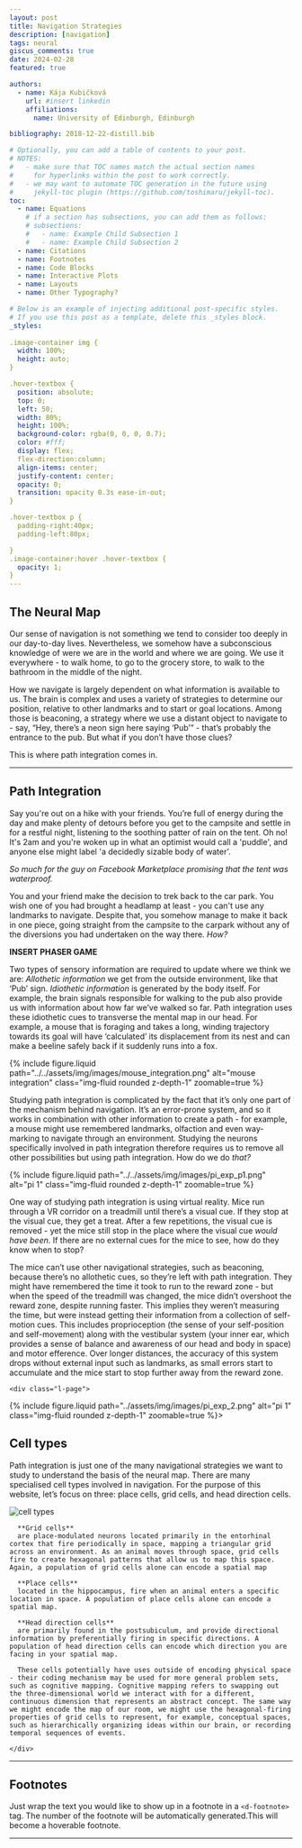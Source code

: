 ```yaml
---
layout: post
title: Navigation Strategies
description: [navigation]
tags: neural
giscus_comments: true
date: 2024-02-28
featured: true

authors:
  - name: Kája Kubičková
    url: #insert linkedin
    affiliations:
      name: University of Edinburgh, Edinburgh

bibliography: 2018-12-22-distill.bib

# Optionally, you can add a table of contents to your post.
# NOTES:
#   - make sure that TOC names match the actual section names
#     for hyperlinks within the post to work correctly.
#   - we may want to automate TOC generation in the future using
#     jekyll-toc plugin (https://github.com/toshimaru/jekyll-toc).
toc:
  - name: Equations
    # if a section has subsections, you can add them as follows:
    # subsections:
    #   - name: Example Child Subsection 1
    #   - name: Example Child Subsection 2
  - name: Citations
  - name: Footnotes
  - name: Code Blocks
  - name: Interactive Plots
  - name: Layouts
  - name: Other Typography?

# Below is an example of injecting additional post-specific styles.
# If you use this post as a template, delete this _styles block.
_styles: 
  
.image-container img {
  width: 100%;
  height: auto;
}

.hover-textbox {
  position: absolute;
  top: 0;
  left: 50;
  width: 80%;
  height: 100%;
  background-color: rgba(0, 0, 0, 0.7);
  color: #fff;
  display: flex;
  flex-direction:column;
  align-items: center;
  justify-content: center;
  opacity: 0;
  transition: opacity 0.3s ease-in-out;
}

.hover-textbox p {
  padding-right:40px;
  padding-left:80px;

}
.image-container:hover .hover-textbox {
  opacity: 1;
}
---
```


## The Neural Map

Our sense of navigation is not something we tend to consider too deeply in our day-to-day lives. Nevertheless, we somehow have a subconscious knowledge of were we are in the world and where we are going. We use it everywhere - to walk home, to go to the grocery store, to walk to the bathroom in the middle of the night. 

How we navigate is largely dependent on what information is available to us. The brain is complex and uses a variety of strategies to determine our position, relative to other landmarks and to start or goal locations. Among those is beaconing, a strategy where we use a distant object to navigate to - say, “Hey, there’s a neon sign here saying ‘Pub’” - that’s probably the entrance to the pub. But what if you don’t have those clues? 

This is where path integration comes in.

---

## Path Integration

Say you're out on a hike with your friends. You’re full of energy during the day and make plenty of detours before you get to the campsite and settle in for a restful night, listening to the soothing patter of rain on the tent.
Oh no! It's 2am and you're woken up in what an optimist would call a 'puddle', and anyone else might label 'a decidedly sizable body of water'.

*So much for the guy on Facebook Marketplace promising that the tent was waterproof.*

You and your friend make the decision to trek back to the car park. You wish one of you had brought a headlamp at least - you can't use any landmarks to navigate. Despite that, you somehow manage to make it back in one piece, going straight from the campsite to the carpark without any of the diversions you had undertaken on the way there. *How?*

**INSERT PHASER GAME**

Two types of sensory information are required to update where we think we are: *Allothetic information* we get from the outside environment, like that ‘Pub’ sign. *Idiothetic information* is generated by the body itself. For example, the brain signals responsible for walking to the pub also provide us with information about how far we’ve walked so far. Path integration uses these idiothetic cues to transverse the mental map in our head. For example, a mouse that is foraging and takes a long, winding trajectory towards its goal will have ‘calculated’ its displacement from its nest and can make a beeline safely back if it suddenly runs into a fox.


  {% include figure.liquid path="../../assets/img/images/mouse_integration.png" alt="mouse integration" class="img-fluid rounded z-depth-1" zoomable=true %}

Studying path integration is
      complicated by the fact that it’s only one part of the mechanism behind navigation. It’s an error-prone system,
      and so it works in combination with other information to create a path - for example, a mouse might use remembered
      landmarks, olfaction and even way-marking to navigate through an environment. Studying the neurons specifically
      involved in path integration therefore requires us to remove all other possibilities but using path integration.
      How do we do *that?*

   {% include figure.liquid path="../../assets/img/images/pi_exp_p1.png" alt="pi 1" class="img-fluid rounded z-depth-1" zoomable=true %}


 One way of studying path integration is using virtual reality. Mice run through a VR corridor on a treadmill until
    there’s a visual cue. If they stop at the visual cue, they get a treat. After a few repetitions, the visual cue is
    removed - yet the mice still stop in the place where the visual cue *would have been*. If there are no external cues for
    the mice to see, how do they know when to stop?
    
  The mice can’t use other navigational strategies, such as beaconing, because there’s no allothetic cues, so they’re left with path integration. They might have remembered the time it took to run to the reward zone - but when the speed of the treadmill was changed, the mice didn’t overshoot the reward zone, despite running faster. This implies they weren’t measuring the time, but were instead getting their information from a collection of self-motion cues. This includes proprioception (the sense of your self-position and self-movement) along with the vestibular system (your inner ear, which provides a sense of balance and awareness of our head and body in
  space) and motor efference. Over longer distances, the accuracy of this system drops without external input such as landmarks, as small errors start to accumulate and the mice start to stop further away from the reward zone. 

    <div class="l-page">
  {% include figure.liquid path="../assets/img/images/pi_exp_2.png" alt="pi 1" class="img-fluid rounded z-depth-1" zoomable=true %}</div>>

## Cell types

  Path integration is just one of the many navigational strategies we want to study to understand the basis of the neural map. There are many specialised cell types involved in navigation. For the purpose of this website, let’s focus on three: place cells, grid cells, and head direction cells.

  <div class="image-container">
    <img class="comic" src="./images/cell_types.png" alt="cell types">
     <div class="hover-textbox">
      
      **Grid cells**
      are place-modulated neurons located primarily in the entorhinal cortex that fire periodically in space, mapping a triangular grid across an environment. As an animal moves through space, grid cells fire to create hexagonal patterns that allow us to map this space. Again, a population of grid cells alone can encode a spatial map

      **Place cells**
      located in the hippocampus, fire when an animal enters a specific location in space. A population of place cells alone can encode a spatial map.

      **Head direction cells**
      are primarily found in the postsubiculum, and provide directional information by preferentially firing in specific directions. A population of head direction cells can encode which direction you are facing in your spatial map.

      These cells potentially have uses outside of encoding physical space - their coding mechanism may be used for more general problem sets, such as cognitive mapping. Cognitive mapping refers to swapping out the three-dimensional world we interact with for a different, continuous dimension that represents an abstract concept. The same way we might encode the map of our room, we might use the hexagonal-firing properties of grid cells to represent, for example, conceptual spaces, such as hierarchically organizing ideas within our brain, or recording temporal sequences of events.

    </div>
  </div>
</div>

---

## Footnotes

Just wrap the text you would like to show up in a footnote in a `<d-footnote>` tag.
The number of the footnote will be automatically generated.<d-footnote>This will become a hoverable footnote.</d-footnote>

---

